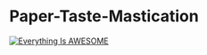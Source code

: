# Paper-Taste-Mastication


[![Everything Is AWESOME](http://i.imgur.com/Ot5DWAW.png)](https://www.youtube.com/watch?v=ms78UF4-4cw)
